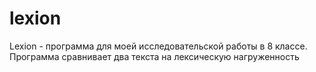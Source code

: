# lexion
Lexion - программа для моей исследовательской работы в 8 классе. Программа сравнивает два текста на лексическую нагруженность
